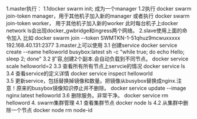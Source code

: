 1.master执行：
    1.1docker swarm init; 成为一个manager
    1.2执行  docker swarm join-token manager，用于其他机子加入新的manager
    或者执行  docker swarm join-token worker， 用于其他机子加入新的worker
    此时每台机子上docker network ls会出现docker_gwbridge和ingress两个网络。
2.slave使用上面的命令加入
    比如 docker swarm join --token SWMTKN-1-51qhuz9mcwuxxxxx 192.168.40.131:2377
3.master上可以使用
    3.1 创建service
        docker service create --name helloworld busybox:latest sh -c "while true; do echo Hello; sleep 2; done"
    3.2 扩容,创建2个副本.会自动负载到不同节点。
        docker service scale helloworld=2
    3.3 查看所有所有节点上servcie的情况
        docker service ls
    3.4 查看service的定义详情
        docker service inspect helloworld   
    3.5 更新service，包括替换掉镜像和数量。把镜像从busybox替换成nginx.注意！原来的busybox镜像知识停止并不删除。
        docker service update --image nginx:latest helloworld
    3.6 删除服务。非常干净。
        docker service rm helloword
4. swarm集群管理
    4.1 查看集群节点
        docker node ls
    4.2 从集群中删除一个节点
        docker node rm node-id
   